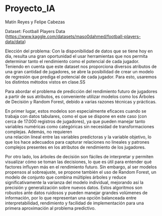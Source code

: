 # Proyecto_IA
Matín Reyes y Felipe Cabezas

Dataset: Football Players Data (https://www.kaggle.com/datasets/maso0dahmed/football-players-data/data)

Elección del problema: Con la disponibilidad de datos que se tiene hoy en día,
resulta una gran oportunidad el usar herramientas que nos permita determinar tanto el rendimiento
como el potencial de cada jugador. Teniendo en cuenta que este dataset nos proporciona diversos 
atributos de una gran cantidad de jugadores, se abre la posibilidad de crear un modelo de regresión 
que prediga el potencial de cada jugador. Para esto, usaremos los distintos métodos vistos en clase.SS

Para abordar el problema de predicción del rendimiento futuro de jugadores a partir de sus atributos, 
es conveniente utilizar modelos  como los Árboles de Decisión y Random Forest, debido a varias razones
técnicas y prácticas.

En primer lugar, estos modelos son especialmente eficaces cuando se trabaja con datos tabulares, como el
que se dispone en este caso (con cerca de 17.000 registros de jugadores), ya que pueden manejar tanto 
variables numéricas como categóricas sin necesidad de transformaciones complejas. Además, no requieren  
una relación lineal entre las variables predictoras y la variable objetivo, lo que los hace adecuados 
para capturar relaciones no lineales y patrones complejos presentes en los atributos de rendimiento de 
los jugadores.

Por otro lado, los árboles de decisión son fáciles de interpretar y permiten visualizar cómo se toman las
decisiones, lo que es útil para entender qué factores influyen más en el rendimiento futuro. Sin embargo,
al ser modelos propensos al sobreajuste, se propone también el uso de Random Forest, un modelo de conjunto 
que combina múltiples árboles y reduce significativamente la varianza del modelo individual, mejorando así
la precisión y generalización sobre nuevos datos. Estos algoritmos son robustos ante datos ruidosos y pueden
manejar grandes volúmenes de información, por lo que representan una opción balanceada entre interpretabilidad,
rendimiento y facilidad de implementación para una primera aproximación al problema predictivo.
